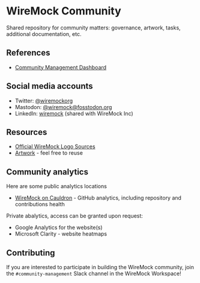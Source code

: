 # WireMock Community

Shared repository for community matters: governance, artwork, tasks, additional documentation, etc.

## References

- [Community Management Dashboard](https://github.com/orgs/wiremock/projects/3)

## Social media accounts

- Twitter: [@wiremockorg](https://twitter.com/wiremockorg)
- Mastodon: [@wiremock@fosstodon.org](https://fosstodon.org/@wiremock)
- LinkedIn: [wiremock](https://www.linkedin.com/company/wiremock/) (shared with WireMock Inc)

## Resources

- [Official WireMock Logo Sources](./logo)
- [Artwork](./artwork) - feel free to reuse

## Community analytics

Here are some public analytics locations

- [WireMock on Cauldron](https://cauldron.io/project/7478) - GitHub analytics, including repository and contributions health

Private abalytics, access can be granted upon request:

- Google Analytics for the website(s)
- Microsoft Clarity - website heatmaps

## Contributing

If you are interested to participate in building the WireMock community, join the `#community-management` Slack channel in the WireMock Workspace!
